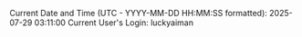 Current Date and Time (UTC - YYYY-MM-DD HH:MM:SS formatted): 2025-07-29 03:11:00
Current User's Login: luckyaiman
